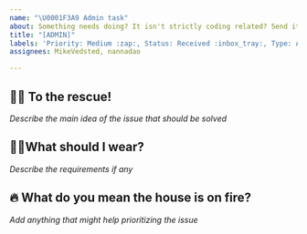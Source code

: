 ```yaml
---
name: "\U0001F3A9 Admin task"
about: Something needs doing? It isn't strictly coding related? Send it to an admin!
title: "[ADMIN]"
labels: 'Priority: Medium :zap:, Status: Received :inbox_tray:, Type: Admin :tophat:'
assignees: MikeVedsted, nannadao

---
```


## 🐱‍🏍 To the rescue! 
*Describe the main idea of the issue that should be solved* 
 
## 🦸‍♂️What should I wear? 
*Describe the requirements if any*

## 🔥 What do you mean the house is on fire?
*Add anything that might help prioritizing the issue*
